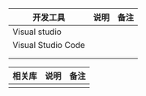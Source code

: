 | 开发工具               | 说明  | 备注  |
| ------------------ | --- | --- |
| Visual studio      |     |     |
| Visual Studio Code |     |     |
|                    |     |     |
|                    |     |     |

| 相关库 | 说明  | 备注  |
| --- | --- | --- |
|     |     |     |
